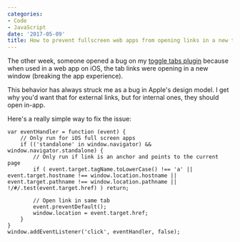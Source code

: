 ```yaml
---
categories:
- Code
- JavaScript
date: '2017-05-09'
title: How to prevent fullscreen web apps from opening links in a new tab on iOS
---
```


The other week, someone opened a bug on my <a href="https://github.com/cferdinandi/tabby">toggle tabs plugin</a> because when used in a web app on iOS, the tab links were opening in a new window (breaking the app experience).

This behavior has always struck me as a bug in Apple's design model. I get why you'd want that for external links, but for internal ones, they should open in-app.

Here's a really simple way to fix the issue:

<pre><code class="lang-javascript">var eventHandler = function (event) {
    // Only run for iOS full screen apps
    if (('standalone' in window.navigator) &amp;&amp; window.navigator.standalone) {
        // Only run if link is an anchor and points to the current page
        if ( event.target.tagName.toLowerCase() !== 'a' || event.target.hostname !== window.location.hostname || event.target.pathname !== window.location.pathname || !/#/.test(event.target.href) ) return;

        // Open link in same tab
        event.preventDefault();
        window.location = event.target.href;
    }
}
window.addEventListener('click', eventHandler, false);
</code></pre>